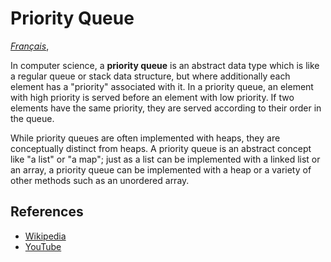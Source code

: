 # Priority Queue

[_Français_](README.fr-FR.md),

In computer science, a **priority queue** is an abstract data type
which is like a regular queue or stack data structure, but where
additionally each element has a "priority" associated with it.
In a priority queue, an element with high priority is served before
an element with low priority. If two elements have the same
priority, they are served according to their order in the queue.

While priority queues are often implemented with heaps, they are
conceptually distinct from heaps. A priority queue is an abstract
concept like "a list" or "a map"; just as a list can be implemented
with a linked list or an array, a priority queue can be implemented
with a heap or a variety of other methods such as an unordered
array.

## References

-   [Wikipedia](https://en.wikipedia.org/wiki/Priority_queue)
-   [YouTube](https://www.youtube.com/watch?v=wptevk0bshY&list=PLLXdhg_r2hKA7DPDsunoDZ-Z769jWn4R8&index=6)
